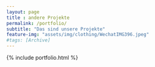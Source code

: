 ```yaml
---
layout: page
title : andere Projekte
permalink: /portfolio/
subtitle: "Das sind unsere Projekte"
feature-img: "assets/img/clothing/WechatIMG396.jpeg"
#tags: [Archive]
---
```


{% include portfolio.html %}
